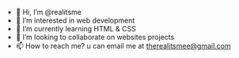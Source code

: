 - 👋 Hi, I’m @realitsme
- 👀 I’m interested in web development
- 🌱 I’m currently learning HTML & CSS
- 💞️ I’m looking to collaborate on websites projects
- 📫 How to reach me? u can email me at <therealitsmee@gmail.com> 

<!---
realitsme/realitsme is a ✨ special ✨ repository because its `README.md` (this file) appears on your GitHub profile.
You can click the Preview link to take a look at your changes.
--->
